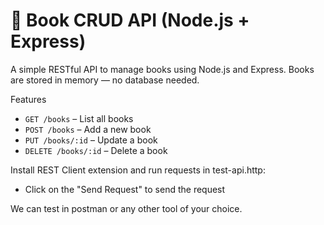 # 📘 Book CRUD API (Node.js + Express)

A simple RESTful API to manage books using Node.js and Express. Books are stored in memory — no database needed.

 Features
- `GET /books` – List all books
- `POST /books` – Add a new book
- `PUT /books/:id` – Update a book
- `DELETE /books/:id` – Delete a book

Install REST Client extension and run requests in test-api.http:
- Click on the "Send Request" to send the request

We can test in postman or any other tool of your choice.